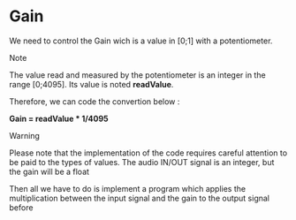 # Gain

We need to control the Gain wich is a value in [0;1] with a potentiometer.

> [!NOTE]  
> The value read and measured by the potentiometer is an integer in the range [0;4095]. 
>Its value is noted **readValue**.

Therefore, we can code the convertion below : 

**Gain = readValue * 1/4095** 



> [!WARNING]  
> Please note that the implementation of the code requires careful attention to be paid to the types of values. The audio IN/OUT signal is an integer, but the gain will be a float

Then all we have to do is implement a program which applies the multiplication between the input signal and the gain to the output signal before 

